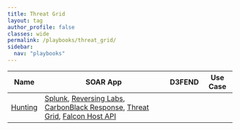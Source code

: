 ```yaml
---
title: Threat Grid
layout: tag
author_profile: false
classes: wide
permalink: /playbooks/threat_grid/
sidebar:
  nav: "playbooks"
---
```


| Name    | SOAR App   | D3FEND      | Use Case    |
| --------| ---------- | ----------- | ----------- |
| [Hunting](/playbooks/hunting/)| [Splunk](https://splunkbase.splunk.com/apps?keyword=splunk&filters=product%3Asoar), [Reversing Labs](https://splunkbase.splunk.com/apps?keyword=reversing+labs&filters=product%3Asoar), [CarbonBlack Response](https://splunkbase.splunk.com/apps?keyword=carbonblack+response&filters=product%3Asoar), [Threat Grid](https://splunkbase.splunk.com/apps?keyword=threat+grid&filters=product%3Asoar), [Falcon Host API](https://splunkbase.splunk.com/apps?keyword=falcon+host+api&filters=product%3Asoar)| | |